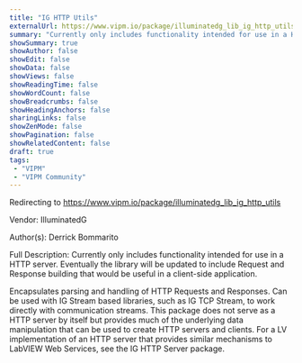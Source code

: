 ```yaml
---
title: "IG HTTP Utils"
externalUrl: https://www.vipm.io/package/illuminatedg_lib_ig_http_utils
summary: "Currently only includes functionality intended for use in a HTTP server."
showSummary: true
showAuthor: false
showEdit: false
showData: false
showViews: false
showReadingTime: false
showWordCount: false
showBreadcrumbs: false
showHeadingAnchors: false
sharingLinks: false
showZenMode: false
showPagination: false
showRelatedContent: false
draft: true
tags:
 - "VIPM"
 - "VIPM Community"
---
```


Redirecting to https://www.vipm.io/package/illuminatedg_lib_ig_http_utils

Vendor: IlluminatedG

Author(s): Derrick Bommarito
 
Full Description:
Currently only includes functionality intended for use in a HTTP server. Eventually the library will be updated to include Request and Response building that would be useful in a client-side application.

Encapsulates parsing and handling of HTTP Requests and Responses. Can be used with IG Stream based libraries, such as IG TCP Stream, to work directly with communication streams. This package does not serve as a HTTP server by itself but provides much of the underlying data manipulation that can be used to create HTTP servers and clients. For a LV implementation of an HTTP server that provides similar mechanisms to LabVIEW Web Services, see the IG HTTP Server package.